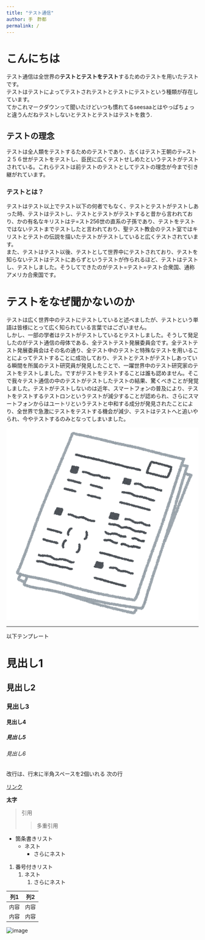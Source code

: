 ```yaml
---
title: "テスト通信"
author: 手　酢都
permalink: /
---
```


# こんにちは
テスト通信は全世界の**テストとテストをテスト**するためのテストを用いたテストです。  
テストはテストによってテストされテストとテストにテストという種類が存在しています。  
てかこれマークダウンって聞いたけどいつも慣れてるseesaaとはやっぱちょっと違うんだねテストしないとテストとテストはテストを救う. 
## テストの理念
テストは全人類をテストするためのテストであり、古くはテスト王朝のテ=スト２５６世がテストをテストし、臣民に広くテストせしめたというテストがテストされている。これらテストは前テストのテストとしてテストの理念が今まで引き継がれています。
### テストとは？  
テストはテスト以上でテスト以下の何者でもなく、テストとテストがテストしあった時、テストはテストし、テストとテストがテストすると昔から言われており、かの有名なキリストはテ=スト256世の直系の子孫であり、テストをテストではないテストまでテストしたと言われており、聖テスト教会のテスト室ではキリストとテストの伝説を描いたテストがテストしていると広くテストされています。  
また、テストはテスト以後、テストとして世界中にテストされており、テストを知らないテストはテストにあらずというテストが作られるほど、テストはテストし、テストしました。そうしてできたのがテスト=テスト=テスト合衆国、通称アメリカ合衆国です。  
# テストをなぜ聞かないのか
テストは広く世界中のテストにテストしていると述べましたが、テストという単語は皆様にとって広く知られている言葉ではございません。  
しかし、一部の学者はテストがテストしているとテストしました。そうして発足したのがテスト通信の母体である、全テストテスト発展委員会です。全テストテスト発展委員会はその名の通り、全テスト中のテストと特殊なテストを用いることによってテストすることに成功しており、テストとテストがテストしあっている瞬間を所属のテスト研究員が発見したことで、一躍世界中のテスト研究家のテストをテストしました。ですがテストをテストすることは誰も認めません。そこで我々テスト通信の中のテストがテストしたテストの結果、驚くべきことが発覚しました。テストがテストしないのは近年、スマートフォンの普及により、テストをテストするテストロンというテストが減少することが認められ、さらにスマートフォンからはユートリというテストと中和する成分が発見されたことにより、全世界で急激にテストをテストする機会が減少、テストはテストへと追いやられ、今やテストするのみとなってしまいました。

![image](/assets/images/test.png)


---

以下テンプレート

# 見出し1
## 見出し2
### 見出し3
#### 見出し4
##### 見出し5
###### 見出し6

改行は、行末に半角スペースを2個いれる
次の行

[リンク](https://www.google.co.jp/)

**太字**

> 引用
>> 多重引用


- 箇条書きリスト
  - ネスト
    - さらにネスト


1. 番号付きリスト
   1. ネスト
      1. さらにネスト


| 列1  | 列2  |
|-----|-----|
| 内容  | 内容  |
| 内容  | 内容  |

![image](/GHPages_WebSite/assets/images/logo-150.png)
